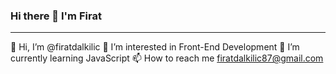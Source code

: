 ### Hi there 👋 I'm Firat
<hr>

👋 Hi, I’m @firatdalkilic
👀 I’m interested in Front-End Development
🌱 I’m currently learning JavaScript
📫 How to reach me firatdalkilic87@gmail.com

